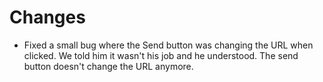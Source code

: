 # Changes
- Fixed a small bug where the Send button was changing the URL when clicked. We told him it wasn't his job and he understood. The send button doesn't change the URL anymore. 
